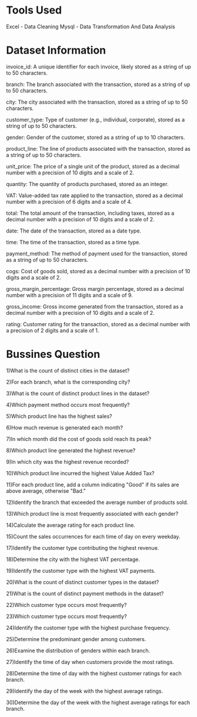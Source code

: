 # Tools Used 
Excel - Data Cleaning 
Mysql - Data Transformation And Data Analysis

# Dataset Information 
invoice_id: A unique identifier for each invoice, likely stored as a string of up to 50 characters.

branch: The branch associated with the transaction, stored as a string of up to 50 characters.

city: The city associated with the transaction, stored as a string of up to 50 characters.

customer_type: Type of customer (e.g., individual, corporate), stored as a string of up to 50 characters.

gender: Gender of the customer, stored as a string of up to 10 characters.

product_line: The line of products associated with the transaction, stored as a string of up to 50 characters.

unit_price: The price of a single unit of the product, stored as a decimal number with a precision of 10 digits and a scale of 2.

quantity: The quantity of products purchased, stored as an integer.

VAT: Value-added tax rate applied to the transaction, stored as a decimal number with a precision of 6 digits and a scale of 4.

total: The total amount of the transaction, including taxes, stored as a decimal number with a precision of 10 digits and a scale of 2.

date: The date of the transaction, stored as a date type.

time: The time of the transaction, stored as a time type.

payment_method: The method of payment used for the transaction, stored as a string of up to 50 characters.

cogs: Cost of goods sold, stored as a decimal number with a precision of 10 digits and a scale of 2.

gross_margin_percentage: Gross margin percentage, stored as a decimal number with a precision of 11 digits and a scale of 9.

gross_income: Gross income generated from the transaction, stored as a decimal number with a precision of 10 digits and a scale of 2.

rating: Customer rating for the transaction, stored as a decimal number with a precision of 2 digits and a scale of 1.


# Bussines Question 
1)What is the count of distinct cities in the dataset?

2)For each branch, what is the corresponding city?

3)What is the count of distinct product lines in the dataset?

4)Which payment method occurs most frequently?

5)Which product line has the highest sales?

6)How much revenue is generated each month?

7)In which month did the cost of goods sold reach its peak?

8)Which product line generated the highest revenue?

9)In which city was the highest revenue recorded?

10)Which product line incurred the highest Value Added Tax?

11)For each product line, add a column indicating "Good" if its sales are above average, otherwise "Bad."

12)Identify the branch that exceeded the average number of products sold.

13)Which product line is most frequently associated with each gender?

14)Calculate the average rating for each product line.

15)Count the sales occurrences for each time of day on every weekday.

17)Identify the customer type contributing the highest revenue.

18)Determine the city with the highest VAT percentage.

19)Identify the customer type with the highest VAT payments.

20)What is the count of distinct customer types in the dataset?

21)What is the count of distinct payment methods in the dataset?

22)Which customer type occurs most frequently?

23)Which customer type occurs most frequently?

24)Identify the customer type with the highest purchase frequency.

25)Determine the predominant gender among customers.

26)Examine the distribution of genders within each branch.

27)Identify the time of day when customers provide the most ratings.

28)Determine the time of day with the highest customer ratings for each branch.

29)Identify the day of the week with the highest average ratings.

30)Determine the day of the week with the highest average ratings for each branch.
